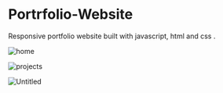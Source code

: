 
# Portrfolio-Website
Responsive portfolio website built with javascript, html and css . 

![home](https://user-images.githubusercontent.com/78149229/120899921-bc085e80-c63a-11eb-8563-4c6335496650.png)

![projects](https://user-images.githubusercontent.com/78149229/120899928-c296d600-c63a-11eb-90c3-a673e431bfa0.png)

![Untitled](https://user-images.githubusercontent.com/78149229/122948302-7d390f00-d383-11eb-9cbe-1f09fe73e07e.png)




